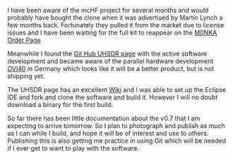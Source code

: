 I have been aware of the mcHF project for several months and would probably have bought the clone when it was advertised by Martin Lynch a few months back. Fortunately they pulled it from the market due to license issues and I have been waiting for the full kit to reappear on the [M0NKA Order Page](http://www.m0nka.co.uk/?page_id=740)

Meanwhile I found the [Git Hub UHSDR page](https://github.com/df8oe/UHSDR) with the active software development and became aware of the parallel hardware development [OVI40](https://www.amateurfunk-sulingen.de/ovi40-sdr-en/#start) in Germany which looks like it will be a better product, but is not shipping yet. 

The UHSDR page has an excellent [Wiki](https://github.com/df8oe/UHSDR/wiki) and I was able to set up the Eclipse IDE and fork and clone the software and build it.  However I will no doubt download a binary for the first build.

So far there has been little documentation about the v0.7 that I am expecting to arrive tomorrow.  So I plan to photograph and publish as much as I can while I build, and hope it will be of interest and use to others.  Publishing this is also getting me practice in using Git which will be needed if I ever get to want to play with the software.


